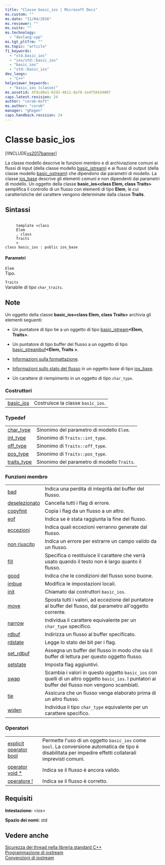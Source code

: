 ```yaml
---
title: "Classe basic_ios | Microsoft Docs"
ms.custom: ""
ms.date: "11/04/2016"
ms.reviewer: ""
ms.suite: ""
ms.technology: 
  - "devlang-cpp"
ms.tgt_pltfrm: ""
ms.topic: "article"
f1_keywords: 
  - "std.basic_ios"
  - "ios/std::basic_ios"
  - "basic_ios"
  - "std::basic_ios"
dev_langs: 
  - "C++"
helpviewer_keywords: 
  - "basic_ios (classe)"
ms.assetid: 4fdcd8e1-62d2-4611-8a70-1e4f58434007
caps.latest.revision: 24
author: "corob-msft"
ms.author: "corob"
manager: "ghogen"
caps.handback.revision: 24
---
```

# Classe basic_ios
[!INCLUDE[vs2017banner](../assembler/inline/includes/vs2017banner.md)]

La classe modello descrive le funzioni membro e di archiviazione comuni ai flussi di input \(della classe modello [basic\_istream](../standard-library/basic-istream-class.md)\) e ai flussi di output \(della classe modello [basic\_ostream](../standard-library/basic-ostream-class.md)\) che dipendono dai parametri di modello.  La classe [ios\_base](../standard-library/ios-base-class.md) descrive gli elementi comuni e non dipendenti dai parametri di modello. Un oggetto della classe **basic\_ios\<class Elem, class Traits\>** semplifica il controllo di un flusso con elementi di tipo **Elem**, le cui caratteristiche del carattere vengono determinate dalla classe **Traits**.  
  
## Sintassi  
  
```  
  
     template <class   
     Elem  
     , class   
     Traits  
     >  
class basic_ios : public ios_base  
```  
  
#### Parametri  
 `Elem`  
 Tipo.  
  
 `Traits`  
 Variabile di tipo `char_traits`.  
  
## Note  
 Un oggetto della classe **basic\_ios\<class Elem, class Traits\>** archivia gli elementi seguenti:  
  
-   Un puntatore di tipo tie a un oggetto di tipo [basic\_istream](../standard-library/basic-istream-class.md)**\<Elem, Traits\>**.  
  
-   Un puntatore di tipo buffer del flusso a un oggetto di tipo [basic\_streambuf](../standard-library/basic-streambuf-class.md)**\<Elem, Traits \>**.  
  
-   [Informazioni sulla formattazione](../standard-library/ios-base-class.md).  
  
-   [Informazioni sullo stato del flusso](../standard-library/ios-base-class.md) in un oggetto base di tipo [ios\_base](../standard-library/ios-base-class.md).  
  
-   Un carattere di riempimento in un oggetto di tipo `char_type`.  
  
### Costruttori  
  
|||  
|-|-|  
|[basic\_ios](../Topic/basic_ios::basic_ios.md)|Costruisce la classe `basic_ios`.|  
  
### Typedef  
  
|||  
|-|-|  
|[char\_type](../Topic/basic_ios::char_type.md)|Sinonimo del parametro di modello `Elem`.|  
|[int\_type](../Topic/basic_ios::int_type.md)|Sinonimo di `Traits::int_type`.|  
|[off\_type](../Topic/basic_ios::off_type.md)|Sinonimo di `Traits::off_type`.|  
|[pos\_type](../Topic/basic_ios::pos_type.md)|Sinonimo di `Traits::pos_type`.|  
|[traits\_type](../Topic/basic_ios::traits_type.md)|Sinonimo del parametro di modello `Traits`.|  
  
### Funzioni membro  
  
|||  
|-|-|  
|[bad](../Topic/basic_ios::bad.md)|Indica una perdita di integrità del buffer del flusso.|  
|[deselezionato](../Topic/basic_ios::clear.md)|Cancella tutti i flag di errore.|  
|[copyfmt](../Topic/basic_ios::copyfmt.md)|Copia i flag da un flusso a un altro.|  
|[eof](../Topic/basic_ios::eof.md)|Indica se è stata raggiunta la fine del flusso.|  
|[eccezioni](../Topic/basic_ios::exceptions.md)|Indica quali eccezioni verranno generate dal flusso.|  
|[non riuscito](../Topic/basic_ios::fail.md)|Indica un errore per estrarre un campo valido da un flusso.|  
|[fill](../Topic/basic_ios::fill.md)|Specifica o restituisce il carattere che verrà usato quando il testo non è largo quanto il flusso.|  
|[good](../Topic/basic_ios::good.md)|Indica che le condizioni del flusso sono buone.|  
|[imbue](../Topic/basic_ios::imbue.md)|Modifica le impostazioni locali.|  
|[init](../Topic/basic_ios::init.md)|Chiamato dai costruttori `basic_ios`.|  
|[move](../Topic/basic_ios::move.md)|Sposta tutti i valori, ad eccezione del puntatore al buffer del flusso, dal parametro all'oggetto corrente.|  
|[narrow](../Topic/basic_ios::narrow.md)|Individua il carattere equivalente per un `char_type` specifico.|  
|[rdbuf](../Topic/basic_ios::rdbuf.md)|Indirizza un flusso al buffer specificato.|  
|[rdstate](../Topic/basic_ios::rdstate.md)|Legge lo stato dei bit per i flag.|  
|[set\_rdbuf](../Topic/basic_ios::set_rdbuf.md)|Assegna un buffer del flusso in modo che sia il buffer di lettura per questo oggetto flusso.|  
|[setstate](../Topic/basic_ios::setstate.md)|Imposta flag aggiuntivi.|  
|[swap](../Topic/basic_ios::swap.md)|Scambia i valori in questo oggetto `basic_ios` con quelli di un altro oggetto `basic_ios`.  I puntatori ai buffer del flusso non vengono scambiati.|  
|[tie](../Topic/basic_ios::tie.md)|Assicura che un flusso venga elaborato prima di un altro flusso.|  
|[widen](../Topic/basic_ios::widen.md)|Individua il tipo `char_type` equivalente per un carattere specifico.|  
  
### Operatori  
  
|||  
|-|-|  
|[explicit operator bool](../Topic/basic_ios::operator%20bool.md)|Permette l'uso di un oggetto `basic_ios` come `bool`.  La conversione automatica de tipo è disabilitata per impedire effetti collaterali imprevisti comuni.|  
|[operator void \*](../Topic/basic_ios::operator%20void%20*.md)|Indica se il flusso è ancora valido.|  
|[operatore \!](../Topic/basic_ios::operator!.md)|Indica se il flusso è corretto.|  
  
## Requisiti  
 **Intestazione:** \<ios\>  
  
 **Spazio dei nomi:** std  
  
## Vedere anche  
 [Sicurezza dei thread nella libreria standard C\+\+](../standard-library/thread-safety-in-the-cpp-standard-library.md)   
 [Programmazione di iostream](../standard-library/iostream-programming.md)   
 [Convenzioni di iostream](../standard-library/iostreams-conventions.md)